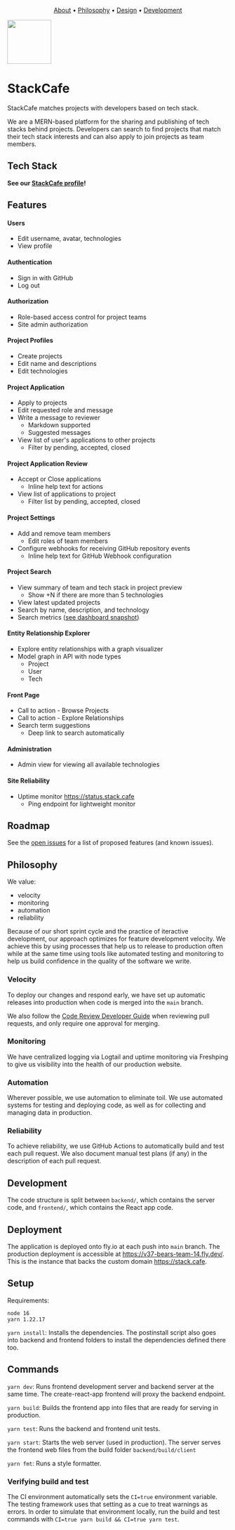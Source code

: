 <p align="center">
  <a href="#stackcafe">About</a> •
  <a href="#philosophy">Philosophy</a> •
  <a href="./docs/DESIGN.md">Design</a> •
  <a href="#development">Development</a>
</p>

<img src="https://i.imgur.com/SrodzuF.png" height="100">

# StackCafe

StackCafe matches projects with developers based on tech stack.

We are a MERN-based platform for the sharing and publishing of
tech stacks behind projects. Developers can search to find projects
that match their tech stack interests and can also apply to
join projects as team members.

## Tech Stack

**See our [StackCafe profile](https://stack.cafe/projects/6217a785dc514a753b85730b)!**

## Features

#### Users
- Edit username, avatar, technologies
- View profile
#### Authentication
- Sign in with GitHub
- Log out
#### Authorization
- Role-based access control for project teams
- Site admin authorization
#### Project Profiles
- Create projects
- Edit name and descriptions
- Edit technologies
#### Project Application
- Apply to projects
- Edit requested role and message
- Write a message to reviewer
  - Markdown supported
  - Suggested messages
- View list of user's applications to other projects
  - Filter by pending, accepted, closed
#### Project Application Review
- Accept or Close applications
  - Inline help text for actions
- View list of applications to project
  - Filter list by pending, accepted, closed
#### Project Settings
- Add and remove team members
  - Edit roles of team members
- Configure webhooks for receiving GitHub repository events
  - Inline help text for GitHub Webhook configuration
#### Project Search
- View summary of team and tech stack in project preview
  - Show +N if there are more than 5 technologies
- View latest updated projects
- Search by name, description, and technology
- Search metrics ([see dashboard snapshot](https://snapshots.raintank.io/dashboard/snapshot/7Fl3U1Vi9CTm07P8KmJiSDO61SlxXarq))
#### Entity Relationship Explorer
- Explore entity relationships with a graph visualizer
- Model graph in API with node types
  - Project
  - User
  - Tech
#### Front Page
- Call to action - Browse Projects
- Call to action - Explore Relationships
- Search term suggestions
  - Deep link to search automatically
#### Administration
- Admin view for viewing all available technologies
#### Site Reliability
- Uptime monitor https://status.stack.cafe
  - Ping endpoint for lightweight monitor

## Roadmap

See the [open issues](https://github.com/chingu-voyages/v37-bears-team-14/issues) for a list of proposed features (and known issues).

## Philosophy

We value:
- velocity
- monitoring
- automation
- reliability

Because of our short sprint cycle and the practice of iteractive development,
our approach optimizes for feature development velocity.
We achieve this by using processes that help us to release to production often
while at the same time using tools like automated testing and monitoring
to help us build confidence in the quality of the software we write.

### Velocity
To deploy our changes and respond early, we have set up automatic releases into production
when code is merged into the `main` branch.

We also follow the [Code Review Developer Guide](https://google.github.io/eng-practices/review/)
when reviewing pull requests, and only require one approval for merging.

### Monitoring
We have centralized logging via Logtail and uptime monitoring via Freshping to
give us visibility into the health of our production website.

### Automation
Wherever possible, we use automation to eliminate toil.
We use automated systems for testing and deploying code, as well
as for collecting and managing data in production.

### Reliability
To achieve reliability, we use GitHub Actions to automatically build and
test each pull request. We also document manual test plans (if any)
in the description of each pull request.

## Development

The code structure is split between `backend/`, which contains the server
code, and `frontend/`, which contains the React app code.

## Deployment

The application is deployed onto fly.io at each push into `main` branch.
The production deployment is accessible at https://v37-bears-team-14.fly.dev/.
This is the instance that backs the custom domain https://stack.cafe.

## Setup

Requirements:
```
node 16
yarn 1.22.17
```

`yarn install`: Installs the dependencies. The postinstall script also
goes into backend and frontend folders to install the dependencies defined
there too.

## Commands

`yarn dev`: Runs frontend development server and backend server at the
same time. The create-react-app frontend will proxy the backend endpoint.

`yarn build`: Builds the frontend app into files that are ready for
serving in production.

`yarn test`: Runs the backend and frontend unit tests.

`yarn start`: Starts the web server (used in production). The server
serves the frontend web files from the build folder `backend/build/client`

`yarn fmt`: Runs a style formatter.

### Verifying build and test

The CI environment automatically sets the `CI=true` environment variable.
The testing framework uses that setting as a cue to treat warnings as errors.
In order to simulate that environment locally, run the build and test
commands with `CI=true yarn build && CI=true yarn test`.
